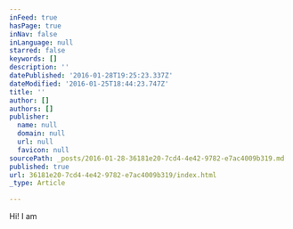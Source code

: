 ```yaml
---
inFeed: true
hasPage: true
inNav: false
inLanguage: null
starred: false
keywords: []
description: ''
datePublished: '2016-01-28T19:25:23.337Z'
dateModified: '2016-01-25T18:44:23.747Z'
title: ''
author: []
authors: []
publisher:
  name: null
  domain: null
  url: null
  favicon: null
sourcePath: _posts/2016-01-28-36181e20-7cd4-4e42-9782-e7ac4009b319.md
published: true
url: 36181e20-7cd4-4e42-9782-e7ac4009b319/index.html
_type: Article

---
```

Hi! I am